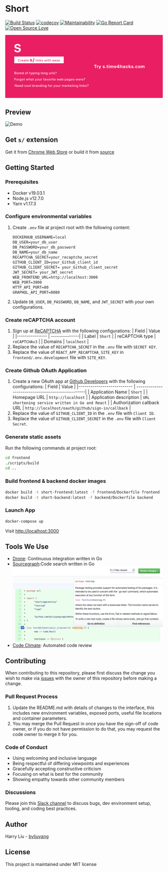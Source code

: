 # Short

[![Build Status](https://ci.time4hacks.com/api/badges/byliuyang/short/status.svg)](https://ci.time4hacks.com/byliuyang/short)
[![codecov](https://codecov.io/gh/byliuyang/short/branch/master/graph/badge.svg)](https://codecov.io/gh/byliuyang/short)
[![Maintainability](https://api.codeclimate.com/v1/badges/408644627586328ddd6c/maintainability)](https://codeclimate.com/github/byliuyang/short/maintainability)
[![Go Report Card](https://goreportcard.com/badge/github.com/byliuyang/short)](https://goreportcard.com/report/github.com/byliuyang/short)
[![Open Source Love](https://badges.frapsoft.com/os/mit/mit.svg?v=102)](https://github.com/byliuyang/short)

![Demo](promo/marquee.png)

## Preview

![Demo](doc/demo.gif)

## Get `s/` extension

Get it from [Chrome Web Store](https://s.time4hacks.com/r/ext) or build it from
[source](https://github.com/byliuyang/short-ext)

## Getting Started

### Prerequisites

- Docker v19.03.1
- Node.js v12.7.0
- Yarn v1.17.3

### Configure environmental variables

1. Create `.env` file at project root with the following content:
   ```env
   DOCKERHUB_USERNAME=local
   DB_USER=your_db_user
   DB_PASSWORD=your_db_password
   DB_NAME=your_db_name
   RECAPTCHA_SECRET=your_recaptcha_secret
   GITHUB_CLIENT_ID=your_Github_client_id
   GITHUB_CLIENT_SECRET= your_Github_client_secret
   JWT_SECRET= your_JWT_secret
   WEB_FRONTEND_URL=http://localhost:3000
   WEB_PORT=3000
   HTTP_API_PORT=80
   GRAPHQL_API_PORT=8080
   ```
1. Update `DB_USER`, `DB_PASSWORD`, `DB_NAME`, and `JWT_SECRET` with your own
configurations.

### Create reCAPTCHA account

1. Sign up at [ReCAPTCHA](http://www.google.com/recaptcha/admin) with the
   following configurations:
   | Field          | Value         |
   |--------------- | --------------|
   | Label          | `Short`       |
   | reCAPTCHA type | `reCAPTCHAv3` |
   | Domains        | `localhost`   |
1. Replace the value of `RECAPTCHA_SECRET` in the `.env` file with `SECRET KEY`.
1. Replace the value of `REACT_APP_RECAPTCHA_SITE_KEY` in
`frontend/.env.development` file with `SITE_KEY`.

### Create Github OAuth Application

1. Create a new OAuth app at
  [Github Developers](https://github.com/settings/developers) with the following
  configurations:
  | Field                      | Value                                            |
  |--------------------------- | -------------------------------------------------|
  | Application Name           | `Short`                                          |
  | Homepage URL               | `http://localhost`                               |
  | Application description    | `URL shortening service written in Go and React` |
  | Authorization callback URL | `http://localhost/oauth/github/sign-in/callback` |
1. Replace the value of `GITHUB_CLIENT_ID` in the `.env` file with `Client ID`.
1. Replace the value of `GITHUB_CLIENT_SECRET` in the `.env` file with `Client Secret`.

### Generate static assets

Run the following commands at project root:

```bash
cd frontend
./scripts/build
cd ..
```

### Build frontend & backend docker images

```bash
docker build -t short-frontend:latest -f frontend/Dockerfile frontend
docker build -t short-backend:latest -f backend/Dockerfile backend
```

### Launch App

```bash
docker-compose up
```

Visit [http://localhost:3000](http://localhost:3000)

## Tools We Use

- [Drone](https://ci.time4hacks.com/byliuyang/short/): Continuous integration
  written in Go
- [Sourcegraph](https://cs.time4hacks.com/github.com/byliuyang/short):Code
  search written in Go
  ![Tooltip during code review](doc/sourcegraph/reference.png)
- [Code Climate](https://codeclimate.com/github/byliuyang/short): Automated code
review

## Contributing

When contributing to this repository, please first discuss the change you wish to make via [issues](https://github.com/byliuyang/short/issues) with the owner of this repository before making a change.

### Pull Request Process

1. Update the README.md with details of changes to the interface, this includes
   new environment variables, exposed ports, useful file locations and container
   parameters.
1. You may merge the Pull Request in once you have the sign-off of code owner,
   or if you do not have permission to do that, you may request the code owner
   to merge it for you.

### Code of Conduct

- Using welcoming and inclusive language
- Being respectful of differing viewpoints and experiences
- Gracefully accepting constructive criticism
- Focusing on what is best for the community
- Showing empathy towards other community members

### Discussions

Please join this [Slack channel](https://s.time4hacks.com/r/short-slack) to
discuss bugs, dev environment setup, tooling, and coding best practices.

## Author

Harry Liu - [byliuyang](https://github.com/byliuyang)

## License

This project is maintained under MIT license